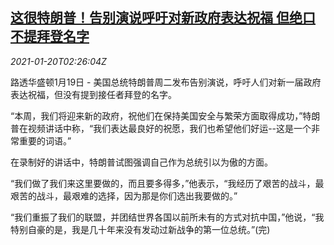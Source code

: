 <!--1611111260000-->
[这很特朗普！告别演说呼吁对新政府表达祝福 但绝口不提拜登名字](https://cn.reuters.com/article/us-trump-farewell-speech-0120-idCNKBS29P07H)
------

<div><i>2021-01-20T02:26:04Z</i></div><p>路透华盛顿1月19日 - 美国总统特朗普周二发布告别演说，呼吁人们对新一届政府表达祝福，但没有提到接任者拜登的名字。</p><p>“本周，我们将迎来新的政府，祝他们在保持美国安全与繁荣方面取得成功，”特朗普在视频讲话中称，“我们表达最良好的祝愿，我们也希望他们好运--这是一个非常重要的词语。”</p><p>在录制好的讲话中，特朗普试图强调自己作为总统引以为傲的方面。</p><p>“我们做了我们来这里要做的，而且要多得多，”他表示，“我经历了艰苦的战斗，最艰苦的战斗，最艰难的选择，因为那是你们选出我要做的。”</p><p>“我们重振了我们的联盟，并团结世界各国以前所未有的方式对抗中国，”他说，“我特别自豪的是，我是几十年来没有发动过新战争的第一位总统。”(完)</p>
